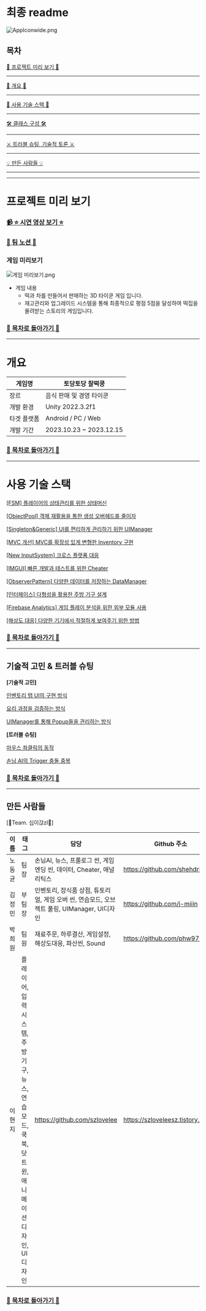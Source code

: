 # 최종 readme

![AppIconwide.png](%E1%84%8E%E1%85%AC%E1%84%8C%E1%85%A9%E1%86%BC%20readme%20223ab4c9585c4f9c8cfd1ec97ef038e3/AppIconwide.png)

## 목차

[📅 프로젝트 미리 보기 📅](about:blank#%ED%94%84%EB%A1%9C%EC%A0%9D%ED%8A%B8-%EB%AF%B8%EB%A6%AC-%EB%B3%B4%EA%B8%B0)

---

[💼 개요 💼](about:blank#%EA%B0%9C%EC%9A%94)

---

[📜 사용 기술 스택 📜](about:blank#%EA%B5%AC%ED%98%84-%EB%82%B4%EC%9A%A9)

---

[🛠 클래스 구성 🛠](about:blank#%ED%81%B4%EB%9E%98%EC%8A%A4-%EA%B5%AC%EC%84%B1)

---

[⚔️ 트러블 슈팅, 기술적 토론 ⚔️](about:blank#%ED%8A%B8%EB%9F%AC%EB%B8%94-%EC%8A%88%ED%8C%85-%EA%B8%B0%EC%88%A0%EC%A0%81-%ED%86%A0%EB%A1%A0)

---

[💡 만든 사람들 💡](about:blank#%EB%A7%8C%EB%93%A0-%EC%82%AC%EB%9E%8C%EB%93%A4)

---

---

# 프로젝트 미리 보기

### [📹 ⭐ 시연 영상 보기 ⭐](https://www.youtube.com/watch?v=e9uwlPD9TDc)

### [🌈 팀 노션 🌈](https://www.notion.so/zl-4c1a665e36aa4a47b40d4a064666cc6d?pvs=21)

### 게임 미리보기

![게임 미리보기.png](%E1%84%8E%E1%85%AC%E1%84%8C%E1%85%A9%E1%86%BC%20readme%20223ab4c9585c4f9c8cfd1ec97ef038e3/%25EA%25B2%258C%25EC%259E%2584_%25EB%25AF%25B8%25EB%25A6%25AC%25EB%25B3%25B4%25EA%25B8%25B0.png)

- 게임 내용
    - 떡과 차를 만들어서 판매하는 3D 타이쿤 게임 입니다.
    - 재고관리와 업그레이드 시스템을 통해 최종적으로 평점 5점을 달성하여 떡집을 물려받는 스토리의 게임입니다.

### [📌 목차로 돌아가기 📌](about:blank#%EB%AA%A9%EC%B0%A8)

---

# 개요

| 게임명 | 토당토당 찰떡쿵 |
| --- | --- |
| 장르 | 음식 판매 및 경영 타이쿤 |
| 개발 환경 | Unity 2022.3.2f1 |
| 타겟 플랫폼 | Android / PC / Web |
| 개발 기간 | 2023.10.23 ~ 2023.12.15 |

### [📌 목차로 돌아가기 📌](about:blank#%EB%AA%A9%EC%B0%A8)

---

# 사용 기술 스택

[[FSM] 플레이어의 상태관리를 위한 상태머신](https://www.notion.so/FSM-d6b630ee758e456eaa40d1a816ad1e0d?pvs=21)

[[ObjectPool] 객체 재활용을 통한 생성 오버헤드를 줄이자](https://www.notion.so/ObjectPool-55a46ec8479b4841853029ac736bbd6f?pvs=21)

[[Singleton&Generic] UI를 편리하게 관리하기 위한 UIManager](https://www.notion.so/Singleton-Generic-UI-UIManager-b0ddef3ed78a4971afc3fbd2d1fc4802?pvs=21)

[[MVC 개선] MVC를 확장성 있게 변형한 Inventory 구현](https://www.notion.so/MVC-MVC-Inventory-258c7b4c5d0243eabb2cb3374939bcee?pvs=21)

[[New InputSystem] 크로스 플랫폼 대응](https://www.notion.so/New-InputSystem-9f413502828e4c6db9e1233256be7b43?pvs=21)

[[IMGUI] 빠른 개발과 테스트를 위한 Cheater](https://www.notion.so/IMGUI-Cheater-3c35f323e76c43b4a104d2e34760a5b2?pvs=21)

[[ObserverPattern] 다양한 데이터를 저장하는 DataManager](https://www.notion.so/ObserverPattern-DataManager-dfcb69929bc544d28c74ef50aeb80009?pvs=21)

[[인터페이스] 다형성을 활용한 주방 기구 설계](https://www.notion.so/5a2fce0c88c14807862271b1dc49868c?pvs=21)

[[Firebase Analytics] 게임 플레이 분석을 위한 외부 모듈 사용](https://www.notion.so/Firebase-Analytics-0e00c5d6acae4bb1a26bf6beb77e0e8e?pvs=21)

[[해상도 대응] 다양한 기기에서 적절하게 보여주기 위한 방법](https://www.notion.so/cd689e07997546839af124154df6b003?pvs=21)

### [📌 목차로 돌아가기 📌](about:blank#%EB%AA%A9%EC%B0%A8)

---

## 기술적 고민 & 트러블 슈팅

**[기술적 고민]**

[인벤토리 탭 UI의 구현 방식](https://www.notion.so/UI-c51e361c674c4854bfce60bffdc3bb0e?pvs=21)

[요리 과정을 검증하는 방식](https://www.notion.so/f42615ae786d4e2c8fd2b90c0578a9ee?pvs=21)

[UIManager를 통해 Popup들을 관리하는 방식 ](https://www.notion.so/UIManager-Popup-872eb52b52ef4f9991b8e2cb62b62ef3?pvs=21)

**[트러블 슈팅]**

[마우스 좌클릭의 동작 ](https://www.notion.so/d9e07e65af2846ec85010b7245576f16?pvs=21)

[손님 AI의 Trigger 충돌 중복 ](https://www.notion.so/AI-Trigger-db6a20a01d874bd0b6a63f2ff3b2a0bb?pvs=21)

### [📌 목차로 돌아가기 📌](about:blank#%EB%AA%A9%EC%B0%A8)

---

## 만든 사람들

[🍡Team. 십이갅zl🐇]

| 이름 | 태그 | 담당 | Github 주소 | 블로그 주소 |
| --- | --- | --- | --- | --- |
| 노동균 | 팀장 | 손님AI, 뉴스, 프롤로그 씬, 게임 엔딩 씬, 데이터, Cheater, 애널리틱스  | https://github.com/shehdrbs123 | https://blog.naver.com/shehdrbs123 |
| 김정민 | 부팀장 | 인벤토리, 장식품 상점, 튜토리얼, 게임 오버 씬, 연습모드, 오브젝트 풀링, UIManager, UI디자인 | https://github.com/j-miiin | https://velog.io/@lazypotato |
| 박희원 | 팀원 | 재료주문, 하루결산, 게임설정, 해상도대응, 파산씬, Sound | https://github.com/phw97123 | https://hwon-note.tistory.com/ |
| 이현지        | 플레이어, 입력시스템, 주방기구, 뉴스, 연습모드, 쿡북, 닷트윈, 애니메이션 디자인, UI디자인 | https://github.com/szlovelee | https://szloveleesz.tistory.com/ |

### [📌 목차로 돌아가기 📌](about:blank#%EB%AA%A9%EC%B0%A8)
